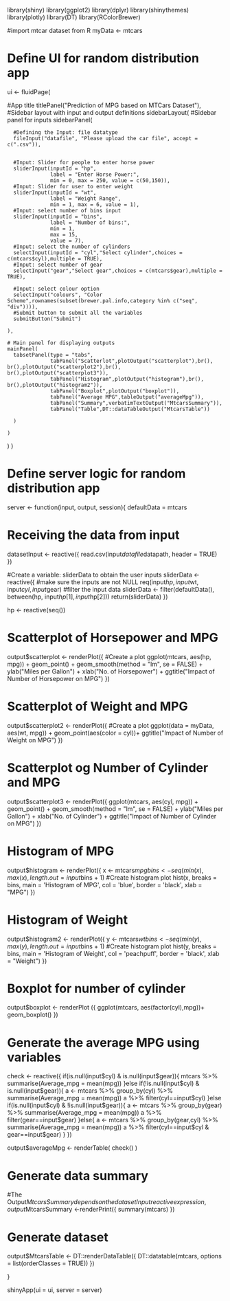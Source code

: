 library(shiny)
library(ggplot2)
library(dplyr)
library(shinythemes)
library(plotly)
library(DT)
library(RColorBrewer)


#import mtcar dataset from R
myData <- mtcars


# Define UI for random distribution app 
ui <- fluidPage(
  
  #App title
  titlePanel("Prediction of MPG based on MTCars Dataset"),
  #Sidebar layout with input and output definitions
  sidebarLayout(
    #Sidebar panel for inputs
    sidebarPanel(
      
      #Defining the Input: file datatype
      fileInput("datafile", "Please upload the car file", accept = c(".csv")),
      
      
      #Input: Slider for people to enter horse power
      sliderInput(inputId = "hp", 
                  label = "Enter Horse Power:",
                  min = 0, max = 250, value = c(50,150)),
      #Input: Slider for user to enter weight 
      sliderInput(inputId = "wt",
                  label = "Weight Range",
                  min = 1, max = 6, value = 1),
      #Input: select number of bins input
      sliderInput(inputId = "bins",
                  label = "Number of bins:",
                  min = 1,
                  max = 15,
                  value = 7),
      #Input: select the number of cylinders
      selectInput(inputId = "cyl","Select cylinder",choices = c(mtcars$cyl),multiple = TRUE),
      #Input: select number of gear
      selectInput("gear","Select gear",choices = c(mtcars$gear),multiple = TRUE),
      
      #Input: select colour option
      selectInput("colours", "Color Scheme",rownames(subset(brewer.pal.info,category %in% c("seq", "div")))),
      #Submit button to submit all the variables
      submitButton("Submit")
      
    ),
    
    # Main panel for displaying outputs
    mainPanel(
      tabsetPanel(type = "tabs",
                  tabPanel("Scatterlot",plotOutput("scatterplot"),br(), br(),plotOutput("scatterplot2"),br(), br(),plotOutput("scatterplot3")),
                  tabPanel("Histogram",plotOutput("histogram"),br(), br(),plotOutput("histogram2")),
                  tabPanel("Boxplot",plotOutput("boxplot")),
                  tabPanel("Average MPG",tableOutput("averageMpg")),
                  tabPanel("Summary",verbatimTextOutput("MtcarsSummary")),
                  tabPanel("Table",DT::dataTableOutput("MtcarsTable"))
                  
      )
      
    )
  )
)


# Define server logic for random distribution app
server <- function(input, output, session){
  defaultData = mtcars
  
  
  # Receiving the data from input
  datasetInput <- reactive({
    read.csv(input$datafile$datapath, header = TRUE)
  })
  
  #Create a variable: sliderData to obtain the user inputs
  sliderData <- reactive({
    #make sure the inputs are not NULL
    req(input$hp, input$wt, input$cyl, input$gear)
    #filter the input data
    sliderData <- filter(defaultData(), between(hp, input$hp[1], input$hp[2]))
    return(sliderData)
  })
  
  hp <- reactive(seq())
  
  
  # Scatterplot of Horsepower and MPG
  output$scatterplot <- renderPlot({
    #Create a plot
    ggplot(mtcars, aes(hp, mpg)) + geom_point() +
      geom_smooth(method = "lm", se = FALSE) +
      ylab("Miles per Gallon") +
      xlab("No. of Horsepower") +
      ggtitle("Impact of Number of Horsepower on MPG")
  })
  
  # Scatterplot of Weight and MPG
  output$scatterplot2 <- renderPlot({
    #Create a plot
    ggplot(data = myData, aes(wt, mpg)) +
      geom_point(aes(color = cyl))+
      ggtitle("Impact of Number of Weight on MPG")
  })
  
  # Scatterplot og Number of Cylinder and MPG
  output$scatterplot3 <- renderPlot({
    ggplot(mtcars, aes(cyl, mpg)) + geom_point() +
      geom_smooth(method = "lm", se = FALSE) +
      ylab("Miles per Gallon") +
      xlab("No. of Cylinder") +
      ggtitle("Impact of Number of Cylinder on MPG")
  })
  
  
  # Histogram of MPG
  output$histogram <- renderPlot({
    x    <- mtcars$mpg  
    bins <- seq(min(x), max(x), length.out = input$bins + 1)
    #Create histogram plot
    hist(x, breaks = bins, main = 'Histogram of MPG', col = 'blue', border = 'black', xlab = "MPG")
  })
  
  # Histogram of Weight
  output$histogram2 <- renderPlot({
    y    <- mtcars$wt  
    bins <- seq(min(y), max(y), length.out = input$bins + 1)
    #Create histogram plot
    hist(y, breaks = bins, main = 'Histogram of Weight', col = 'peachpuff', border = 'black', xlab = "Weight")
  })
  
  
  # Boxplot for number of cylinder
  output$boxplot <- renderPlot ({
    ggplot(mtcars, aes(factor(cyl),mpg))+
      geom_boxplot()
  })
  
 
  
  # Generate the average MPG using variables
  check <- reactive({
    if(is.null(input$cyl) & is.null(input$gear)){
      mtcars %>% summarise(Average_mpg = mean(mpg))
    }else if(!is.null(input$cyl) & is.null(input$gear)){
      a <- mtcars %>% group_by(cyl) %>% summarise(Average_mpg = mean(mpg))
      a %>% filter(cyl==input$cyl)
    }else if(is.null(input$cyl) & !is.null(input$gear)){
      a <- mtcars %>% group_by(gear) %>% summarise(Average_mpg = mean(mpg))
      a %>% filter(gear==input$gear)
    }else{
      a <-  mtcars %>% group_by(gear,cyl) %>% summarise(Average_mpg = mean(mpg))
      a %>% filter(cyl==input$cyl & gear==input$gear)
    }
  })
  
  output$averageMpg <- renderTable(
    check()
  ) 
  
  
  
  
  # Generate data summary
  #The Output$MtcarsSummary depends on the datasetInput reactive expression,
  output$MtcarsSummary <-renderPrint({
    summary(mtcars)
  })
  
  
  # Generate dataset
  
  output$MtcarsTable <- DT::renderDataTable({
    DT::datatable(mtcars, options = list(orderClasses = TRUE))
  })
  
  
  
}


shinyApp(ui = ui, server = server)


